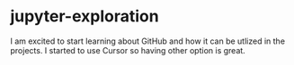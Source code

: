 # jupyter-exploration
I am excited to start learning about GitHub and how it can be utlized in the projects. I started to use Cursor so having other option is great. 

